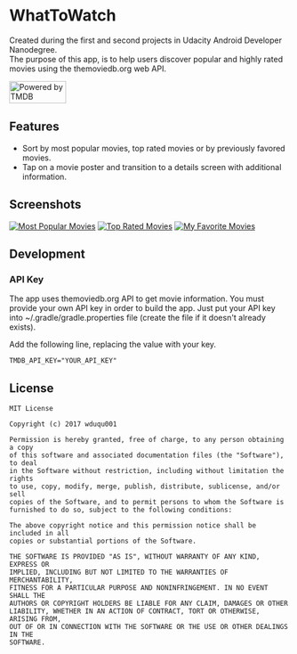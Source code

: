 # WhatToWatch
Created during the first and second projects in Udacity Android Developer Nanodegree.  
The purpose of this app, is to help users discover popular and highly rated movies using the themoviedb.org web API. 

<img src="https://www.themoviedb.org/assets/static_cache/bb45549239e25f1770d5f76727bcd7c0/images/v4/logos/408x161-powered-by-rectangle-blue.png" width="102" height="40" alt="Powered by TMDB">

## Features
* Sort by most popular movies, top rated movies or by previously favored movies.
* Tap on a movie poster and transition to a details screen with additional information.

## Screenshots
[![Most Popular Movies](https://s2.postimg.org/v0yl8js2h/Screenshot_1498533768_framed.png)](https://postimg.org/image/ffh9olg45/)
[![Top Rated Movies](https://s22.postimg.org/ejgdhd09t/938797e2-82ee-47aa-92ab-f2cda16b9ec4.png)](https://postimg.org/image/spw4clb4t/)
[![My Favorite Movies](https://s4.postimg.org/4vpgl7di5/df13f8b0-487e-4c17-9857-3e66e7afe228.png)](https://postimg.org/image/szg89hvyx/)

## Development

### API Key
The app uses themoviedb.org API to get movie information. You must provide your own API key in order to build the app.
Just put your API key into ~/.gradle/gradle.properties file (create the file if it doesn't already exists).

Add the following line, replacing the value with your key.

``` TMDB_API_KEY="YOUR_API_KEY" ```

## License
    MIT License

    Copyright (c) 2017 wduqu001

    Permission is hereby granted, free of charge, to any person obtaining a copy
    of this software and associated documentation files (the "Software"), to deal
    in the Software without restriction, including without limitation the rights
    to use, copy, modify, merge, publish, distribute, sublicense, and/or sell
    copies of the Software, and to permit persons to whom the Software is
    furnished to do so, subject to the following conditions:
    
    The above copyright notice and this permission notice shall be included in all
    copies or substantial portions of the Software.
    
    THE SOFTWARE IS PROVIDED "AS IS", WITHOUT WARRANTY OF ANY KIND, EXPRESS OR
    IMPLIED, INCLUDING BUT NOT LIMITED TO THE WARRANTIES OF MERCHANTABILITY,
    FITNESS FOR A PARTICULAR PURPOSE AND NONINFRINGEMENT. IN NO EVENT SHALL THE
    AUTHORS OR COPYRIGHT HOLDERS BE LIABLE FOR ANY CLAIM, DAMAGES OR OTHER
    LIABILITY, WHETHER IN AN ACTION OF CONTRACT, TORT OR OTHERWISE, ARISING FROM,
    OUT OF OR IN CONNECTION WITH THE SOFTWARE OR THE USE OR OTHER DEALINGS IN THE
    SOFTWARE.
